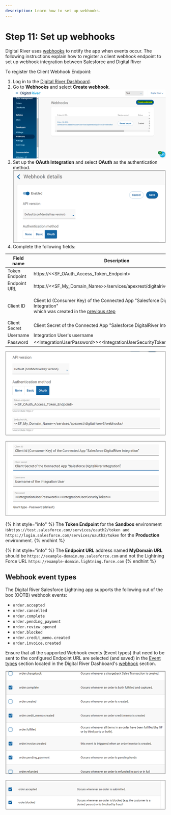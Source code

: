 ```yaml
---
description: Learn how to set up webhooks.
---
```


# Step 11: Set up webhooks

Digital River uses [webhooks](https://docs.digitalriver.com/digital-river-api/events-and-webhooks-1/webhooks) to notify the app when events occur. The following instructions explain how to register a client webhook endpoint to set up webhook integration between Salesforce and Digital River

To register the Client Webhook Endpoint:

1. Log in to the [Digital River Dashboard](https://docs.digitalriver.com/digital-river-api/administration/dashboard).
2. Go to **Webhooks** and select **Create webhook**.\
   ![](<../.gitbook/assets/Create webhook.png>)
3. Set up the **OAuth Integration** and select **OAuth** as the authentication method.\
   ![](<../.gitbook/assets/OAuth integration 2 (1) (2).png>)
4. Complete the following fields:

| Field name     | Description                                                                                                                                                                                                           |
| -------------- | --------------------------------------------------------------------------------------------------------------------------------------------------------------------------------------------------------------------- |
| Token Endpoint | https://<\<SF\_OAuth\_Access\_Token\_Endpoint>                                                                                                                                                                        |
| Endpoint URL   | https://<\<SF\_My\_Domain\_Name>>/services/apexrest/digitalriverv3/webhooks/                                                                                                                                          |
| Client ID      | <p>Client Id (Consumer Key) of the Connected App "Salesforce DigitalRiver Integration"<br>which was created in the <a href="step-10-set-up-integration-between-salesforce-and-digital-river.md">previous step</a></p> |
| Client Secret  | Client Secret of the Connected App "Salesforce DigitalRiver Integration"                                                                                                                                              |
| Username       | Integration User's username                                                                                                                                                                                           |
| Password       | <\<IntegrationUserPassword>><\<IntegrationUserSecurityToken>>                                                                                                                                                         |

![](<../.gitbook/assets/OAuth integration 3.png>)

![](<../.gitbook/assets/OAuth integration 4.png>)

{% hint style="info" %}
The **Token Endpoint** for the **Sandbox** environment is`https://test.salesforce.com/services/oauth2/token and https://login.salesforce.com/services/oauth2/token` for the **Production** environment.
{% endhint %}

{% hint style="info" %}
The **Endpoint URL** address named **MyDomain URL** should be `https://example-domain.my.salesforce.com` and not the Lightning Force URL `https://example-domain.lightning.force.com`
{% endhint %}

## Webhook event types

The Digital River Salesforce Lightning app supports the following out of the box (OOTB) webhook events:

* `order.accepted`
* `order.cancelled`
* `order.complete`
* `order.pending_payment`
* `order.review_opened`
* `order.blocked`
* `order.credit_memo.created`
* `order.invoice.created`

Ensure that all the supported Webhook events (Event types) that need to be sent to the configured Endpoint URL are selected (and saved) in the [Event types](https://docs.digitalriver.com/digital-river-api/events-and-webhooks-1/events-1/event-types) section located in the Digital River Dashboard's [webhook](https://docs.digitalriver.com/digital-river-api/events-and-webhooks-1/webhooks) section.

![](<../.gitbook/assets/Webhook 5.png>)

![](<../.gitbook/assets/Webhook 4.png>)

